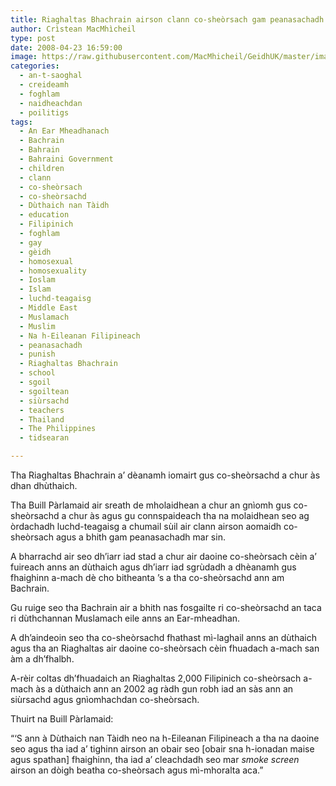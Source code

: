 ```yaml
---
title: Riaghaltas Bhachrain airson clann co-sheòrsach gam peanasachadh
author: Crìstean MacMhìcheil
type: post
date: 2008-04-23 16:59:00
image: https://raw.githubusercontent.com/MacMhicheil/GeidhUK/master/images/2008-04-23-riaghaltas-bhachrain-airson-clann-co-sheorsach-gam-peanasachadh.jpg
categories:
  - an-t-saoghal
  - creideamh
  - foghlam
  - naidheachdan
  - poilitigs
tags:
  - An Ear Mheadhanach
  - Bachrain
  - Bahrain
  - Bahraini Government
  - children
  - clann
  - co-sheòrsach
  - co-sheòrsachd
  - Dùthaich nan Tàidh
  - education
  - Filipinich
  - foghlam
  - gay
  - gèidh
  - homosexual
  - homosexuality
  - Ioslam
  - Islam
  - luchd-teagaisg
  - Middle East
  - Muslamach
  - Muslim
  - Na h-Eileanan Filipineach
  - peanasachadh
  - punish
  - Riaghaltas Bhachrain
  - school
  - sgoil
  - sgoiltean
  - siùrsachd
  - teachers
  - Thailand
  - The Philippines
  - tidsearan

---
```

Tha Riaghaltas Bhachrain a&#8217; dèanamh iomairt gus co-sheòrsachd a chur às dhan dhùthaich.

<!--more-->

Tha Buill Pàrlamaid air sreath de mholaidhean a chur an gnìomh gus co-sheòrsachd a chur às agus gu connspaideach tha na molaidhean seo ag òrdachadh luchd-teagaisg a chumail sùil air clann airson aomaidh co-sheòrsach agus a bhith gam peanasachadh mar sin.

A bharrachd air seo dh&#8217;iarr iad stad a chur air daoine co-sheòrsach cèin a&#8217; fuireach anns an dùthaich agus dh&#8217;iarr iad sgrùdadh a dhèanamh gus fhaighinn a-mach dè cho bitheanta &#8217;s a tha co-sheòrsachd ann am Bachrain.

Gu ruige seo tha Bachrain air a bhith nas fosgailte ri co-sheòrsachd an taca ri dùthchannan Muslamach eile anns an Ear-mheadhan.

A dh&#8217;aindeoin seo tha co-sheòrsachd fhathast mì-laghail anns an dùthaich agus tha an Riaghaltas air daoine co-sheòrsach cèin fhuadach a-mach san àm a dh&#8217;fhalbh.

A-rèir coltas dh&#8217;fhuadaich an Riaghaltas 2,000 Filipinich co-sheòrsach a-mach às a dùthaich ann an 2002 ag ràdh gun robh iad an sàs ann an siùrsachd agus gnìomhachdan co-sheòrsach.

Thuirt na Buill Pàrlamaid:

&#8220;&#8216;S ann à Dùthaich nan Tàidh neo na h-Eileanan Filipineach a tha na daoine seo agus tha iad a&#8217; tighinn airson an obair seo [obair sna h-ionadan maise agus spathan] fhaighinn, tha iad a&#8217; cleachdadh seo mar _smoke screen_ airson an dòigh beatha co-sheòrsach agus mì-mhoralta aca.&#8221;
